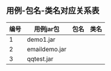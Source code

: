 ## 用例-包名-类名对应关系表
 编号|用例jar包| 包名| 类名| 
------------- | ------------- |-------------|-------------|
1| demo1.jar	|
2|emaildemo.jar |	
3|qqtest.jar |
